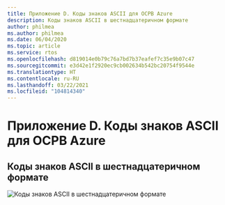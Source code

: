 ```yaml
---
title: Приложение D. Коды знаков ASCII для ОСРВ Azure
description: Коды знаков ASCII в шестнадцатеричном формате
author: philmea
ms.author: philmea
ms.date: 06/04/2020
ms.topic: article
ms.service: rtos
ms.openlocfilehash: d819014e0b79c76a7bd7b37eafef7c35e9b07c47
ms.sourcegitcommit: e3d42e1f2920ec9cb002634b542bc20754f9544e
ms.translationtype: HT
ms.contentlocale: ru-RU
ms.lasthandoff: 03/22/2021
ms.locfileid: "104814340"
---
```

# <a name="appendix-d---azure-rtos-ascii-character-codes"></a>Приложение D. Коды знаков ASCII для ОСРВ Azure

## <a name="ascii-character-codes-in-hex"></a>Коды знаков ASCII в шестнадцатеричном формате

![Коды знаков ASCII в шестнадцатеричном формате](media/image12.png)